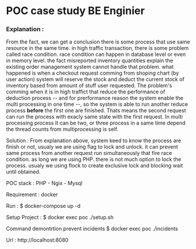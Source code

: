 # POC case study BE Enginier 
### Explanation :

From the fact, we can get a conclusion there is some process that use same resource in the same time. in high traffic transaction, there is some problem called race condition.
race condition can happen in database level or even in memory level. the fact misreported inventory quantities explain the existing order management system cannot handle that problem. 
what happened is when a checkout request comming from shoping chart (by user action) system will reserve the stock and deduct the current stock of inventory based from amount of stuff user requested. The problem's comming when it is in high traffict that reduce the performance of deduction process -- and for prerformance reason the system enable the multi processing in one time --, so the system is able to run another reduce process **before** the first one are finished. Thats means the second request can run the process with exacly same state with the first request. In multi processing process It can be two, or three process in a same time depend the thread counts from multiprocessing is self. 


Solution :
From explanation above, system keed to know the process are finish or not, usualy we are using flag to lock and unlock. it can prevent same process from another request run simultaneously that fire race condition. as long we are using PHP. there is not much option to lock the process. usualy we using flock to create exclusive lock and blocking wait until obtained.

POC
stack : 
PHP - Ngix - Mysql

Requirement : 
docker 

Run :
$ docker-compose up -d

Setup Project : 
$ docker exec poc ./setup.sh 


Command demontrtion prevent incidents
$ docker exec poc ./incidents 

Url : 
http://localhost:8080
